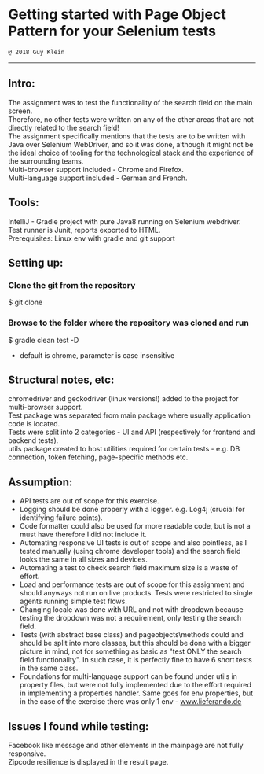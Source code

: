 # Getting started with Page Object Pattern for your Selenium tests
    @ 2018 Guy Klein
------------------------------------------------------------------
## Intro:
The assignment was to test the functionality of the search field on the main screen.  
Therefore, no other tests were written on any of the other areas that are not directly related to the search field!  
The assignment specifically mentions that the tests are to be written with Java over Selenium WebDriver, and so it was done, although it might not be the ideal choice of tooling for the technological stack and the experience of the surrounding teams.  
Multi-browser support included - Chrome and Firefox.  
Multi-language support included - German and French.  

## Tools:
IntelliJ - Gradle project with pure Java8 running on Selenium webdriver. Test runner is Junit, reports exported to HTML.  
Prerequisites: Linux env with gradle and git support

## Setting up:
### Clone the git from the repository
$ git clone <gitrepo>

### Browse to the folder where the repository was cloned and run
$ gradle clean test -D<browser name>
* default is chrome, parameter is case insensitive

## Structural notes, etc:
chromedriver and geckodriver (linux versions!) added to the project for multi-browser support.  
Test package was separated from main package where usually application code is located.  
Tests were split into 2 categories - UI and API (respectively for frontend and backend tests).  
utils package created to host utilities required for certain tests - e.g. DB connection, token fetching, page-specific methods etc.

## Assumption:
- API tests are out of scope for this exercise.  
- Logging should be done properly with a logger. e.g. Log4j (crucial for identifying failure points).  
- Code formatter could also be used for more readable code, but is not a must have therefore I did not include it.  
- Automating responsive UI tests is out of scope and also pointless, as I tested manually (using chrome developer tools) and the search field looks the same in all sizes and devices.  
- Automating a test to check search field maximum size is a waste of effort.  
- Load and performance tests are out of scope for this assignment and should anyways not run on live products. Tests were restricted to single agents running simple test flows.  
- Changing locale was done with URL and not with dropdown because testing the dropdown was not a requirement, only testing the search field.  
- Tests (with abstract base class) and pageobjects\methods could and should be split into more classes, but this should be done with a bigger picture in mind, not for something as basic as "test ONLY the search field functionality". In such case, it is perfectly fine to have 6 short tests in the same class.  
- Foundations for multi-language support can be found under utils in property files, but were not fully implemented due to the effort required in implementing a properties handler. Same goes for env properties, but in the case of the exercise there was only 1 env - www.lieferando.de

## Issues I found while testing:
Facebook like message and other elements in the mainpage are not fully responsive.  
Zipcode resilience is displayed in the result page.
